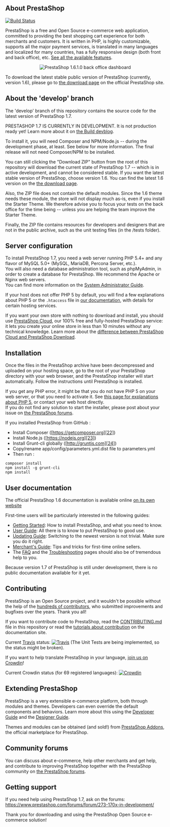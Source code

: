 About PrestaShop
--------

[![Build Status](https://travis-ci.org/PrestaShop/PrestaShop.svg?branch=develop)](https://travis-ci.org/PrestaShop/PrestaShop)

PrestaShop is a free and Open Source e-commerce web application, committed to providing the best shopping cart experience for both merchants and customers. It is written in PHP, is highly customizable, supports all the major payment services, is translated in many languages and localized for many countries, has a fully responsive design (both front and back office), etc. [See all the available features][1].

<p align="center">
  <img src="http://www.prestashop.com/images/banners/general/ps161-screenshot-github.png" alt="PrestaShop 1.6.1.0 back office dashboard"/>
</p>

To download the latest stable public version of PrestaShop (currently, version 1.6), please go to [the download page][2] on the official PrestaShop site.


About the 'develop' branch
--------

The 'develop' branch of this repository contains the source code for the latest version of PrestaShop 1.7.

PRESTASHOP 1.7 IS CURRENTLY IN DEVELOPMENT. It is not production ready yet! Learn more about it on [the Build devblog](http://build.prestashop.com/).

To install it, you will need Composer and NPM/Node.js -- during the development phase, at least. See below for more information. The final release will not need Composer/NPM to be installed.

You can still clicking the "Download ZIP" button from the root of this repository will download the current state of PrestaShop 1.7 -- which is in active development, and cannot be considered stable. If you want the latest stable version of PrestaShop, choose version 1.6. You can find the latest 1.6 version on the [the download page][2].

Also, the ZIP file does not contain the default modules. Since the 1.6 theme needs these module, the store will not display much as-is, even if you install the Starter Theme. We therefore advise you to focus your tests on the back office for the time being -- unless you are helping the team improve the Starter Theme.

Finally, the ZIP file contains resources for developers and designers that are not in the public archive, such as the unit testing files (in the /tests folder).


Server configuration
--------

To install PrestaShop 1.7, you need a web server running PHP 5.4+ and any flavor of MySQL 5.0+ (MySQL, MariaDB, Percona Server, etc.).  
You will also need a database administration tool, such as phpMyAdmin, in order to create a database for PrestaShop.
We recommend the Apache or Nginx web servers.  
You can find more information on the [System Administrator Guide][19].

If your host does not offer PHP 5 by default, you will find a few explanations about PHP 5 or the `.htaccess` file in [our documentation][3], with details for certain hosting services.

If you want your own store with nothing to download and install, you should use [PrestaShop Cloud][4], our 100% free and fully-hosted PrestaShop service: it lets you create your online store in less than 10 minutes without any technical knowledge. Learn more about the [difference between PrestaShop Cloud and PrestaShop Download][10].


Installation
--------

Once the files in the PrestaShop archive have been decompressed and uploaded on your hosting space, go to the root of your PrestaShop directory with your web browser, and the PrestaShop installer will start automatically. Follow the instructions until PrestaShop is installed.

If you get any PHP error, it might be that you do not have PHP 5 on your web server, or that you need to activate it. See [this page for explanations about PHP 5][3], or contact your web host directly.  
If you do not find any solution to start the installer, please post about your issue on [the PrestaShop forums][5].

If you installed PrestaShop from GitHub :

* Install Composer ([https://getcomposer.org][22])
* Install Node.js ([https://nodejs.org][23])
* Install Grunt-cli globally ([http://gruntjs.com][24])
* Copy/rename app/config/parameters.yml.dist file to parameters.yml
* Then run :

>
    composer install
    npm install -g grunt-cli
    npm install

User documentation
--------

The official PrestaShop 1.6 documentation is available online [on its own website][6]

First-time users will be particularly interested in the following guides:
* [Getting Started][13]: How to install PrestaShop, and what you need to know.
* [User Guide][14]: All there is to know to put PrestaShop to good use.
* [Updating Guide][15]: Switching to the newest version is not trivial. Make sure you do it right.
* [Merchant's Guide][16]: Tips and tricks for first-time online sellers.
* The [FAQ][17] and the [Troubleshooting][18] pages should also be of tremendous help to you.

Because version 1.7 of PrestaShop is still under development, there is no public documentation available for it yet.


Contributing
--------

PrestaShop is an Open Source project, and it wouldn't be possible without the help of the [hundreds of contributors][21], who submitted improvements and bugfixes over the years. Thank you all!

If you want to contribute code to PrestaShop, read the [CONTRIBUTING.md][7] file in this repository or read the [tutorials about contribution][8] on the documentation site.

Current [Travis](https://travis-ci.org/) status: [![Travis](https://travis-ci.org/PrestaShop/PrestaShop.svg?branch=develop)](https://travis-ci.org/PrestaShop/PrestaShop) (The Unit Tests are being implemented, so the status might be broken).

If you want to help translate PrestaShop in your language, [join us on Crowdin][9]!

Current Crowdin status (for 69 registered languages): [![Crowdin](https://crowdin.net/badges/prestashop-official/localized.png)](https://crowdin.net/project/prestashop-official)


Extending PrestaShop
--------

PrestaShop is a very extensible e-commerce platform, both through modules and themes. Developers can even override the default components and behaviors. Learn more about this using the [Developer Guide][11] and the [Designer Guide][12].

Themes and modules can be obtained (and sold!) from [PrestaShop Addons][20], the official marketplace for PrestaShop.


Community forums
--------

You can discuss about e-commerce, help other merchants and get help, and contribute to improving PrestaShop together with the PrestaShop community on [the PrestaShop forums][5].


Getting support
--------

If you need help using PrestaShop 1.7, ask on the forums: https://www.prestashop.com/forums/forum/273-170x-in-development/


Thank you for downloading and using the PrestaShop Open Source e-commerce solution!

[1]: https://www.prestashop.com/en/online-store-builder
[2]: http://www.prestashop.com/en/download
[3]: http://doc.prestashop.com/display/PS16/Misc.+information#Misc.information-ActivatingPHP5
[4]: http://www.prestashop.com
[5]: http://www.prestashop.com/forums/
[6]: http://doc.prestashop.com
[7]: CONTRIBUTING.md
[8]: http://doc.prestashop.com/display/PS16/Contributing+to+PrestaShop
[9]: https://crowdin.net/project/prestashop-official
[10]: https://www.prestashop.com/en/ecommerce-software
[11]: http://doc.prestashop.com/display/PS16/Developer+Guide
[12]: http://doc.prestashop.com/display/PS16/Designer+Guide
[13]: http://doc.prestashop.com/display/PS16/Getting+Started
[14]: http://doc.prestashop.com/display/PS16/User+Guide
[15]: http://doc.prestashop.com/display/PS16/Updating+PrestaShop
[16]: http://doc.prestashop.com/display/PS16/Merchant%27s+Guide
[17]: http://doc.prestashop.com/display/PS16/FAQ
[18]: http://doc.prestashop.com/display/PS16/Troubleshooting
[19]: http://doc.prestashop.com/display/PS16/System+Administrator+Guide
[20]: http://addons.prestashop.com/
[21]: CONTRIBUTORS.md
[22]: https://getcomposer.org
[23]: https://nodejs.org
[24]: http://gruntjs.com
